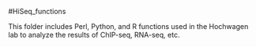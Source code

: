 #HiSeq_functions

This folder includes Perl, Python, and R functions used in the Hochwagen lab to analyze the results of ChIP-seq, RNA-seq, etc.